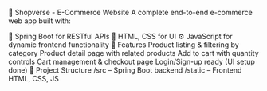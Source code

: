 🚀 Shopverse - E-Commerce Website
A complete end-to-end e-commerce web app built with:

🔧 Spring Boot for RESTful APIs
🎨 HTML, CSS for UI
⚙️ JavaScript for dynamic frontend functionality
🌟 Features
Product listing & filtering by category
Product detail page with related products
Add to cart with quantity controls
Cart management & checkout page
Login/Sign-up ready (UI setup done)
📂 Project Structure
/src – Spring Boot backend
/static – Frontend HTML, CSS, JS
